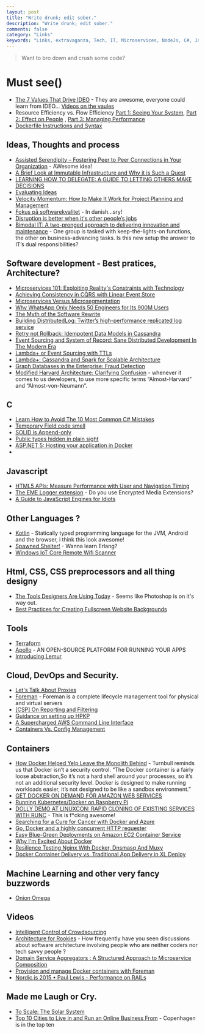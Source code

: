 ```yaml
---
layout: post
title: "Write drunk; edit sober."
description: "Write drunk; edit sober."
comments: false
category: "Links"
keywords: "Links, extravaganza, Tech, IT, Microservices, NodeJs, C#, Javascript, Solution architecture"
---
```

> Want to bro down and crush some code?

#  Must see() #
  * [The 7 Values That Drive IDEO](http://designthinking.ideo.com/?p=1282) - They are awesome, everyone could learn from IDEO... [Videos on the vaules](https://vimeopro.com/ideo/value-videos) 
  * Resource Efficiency vs. Flow Efficiency  [Part 1: Seeing Your System](http://www.jrothman.com/mpd/agile/2015/09/resource-efficiency-vs-flow-efficiency-part-1-seeing-your-system/?), [Part 2: Effect on People](http://www.jrothman.com/mpd/agile/2015/09/resource-efficiency-vs-flow-efficiency-part-2-effect-on-people/) , [Part 3: Managing Performance](http://www.jrothman.com/mpd/agile/2015/09/resource-efficiency-vs-flow-efficiency-part-3-managing-performance/)
  * [Dockerfile Instructions and Syntax](https://deis.com/blog/2015/dockerfile-instructions-syntax)

##  Ideas, Thoughts and process  ##
  * [Assisted Serendipity – Fostering Peer to Peer Connections in Your Organization](https://codeascraft.com/2015/09/15/assisted-serendipity/) - AWesome idea!
  * [A Brief Look at Immutable Infrastructure and Why it is Such a Quest](http://thenewstack.io/a-brief-look-at-immutable-infrastructure-and-why-it-is-such-a-quest/)
  * [LEARNING HOW TO DELEGATE: A GUIDE TO LETTING OTHERS MAKE DECISIONS](http://www.fastcompany.com/3051287/lessons-learned/delegate-or-die-how-to-step-back-and-let-others-make-decisions)
  * [Evaluating Ideas](http://alistapart.com/blog/post/evaluating-ideas)
  * [Velocity Momentum: How to Make It Work for Project Planning and Management](https://dzone.com/articles/velocity-momentum-how-to-make-it-work-for-project-2)
  * [Fokus på softwarekvalitet](http://qed.dk/helena-meyer/2015/09/21/fokus-paa-softwarekvalitet/) - In danish...sry!
  * [Disruption is better when it's other people’s jobs](https://signalvnoise.com/posts/3944-disruption-is-better-when-its-other-peoples-jobs)
  * [Bimodal IT: A two-pronged approach to delivering innovation and maintenance](http://www.cio.com/article/2984916/leadership-management/bimodal-it-a-two-pronged-approach-to-delivering-innovation-and-maintenance.html#tk.rss_itstrategy) - One group is tasked with keep-the-lights-on functions, the other on business-advancing tasks. Is this new setup the answer to IT’s dual responsibilities?

##  Software development - Best pratices, Architecture? ##
  * [Microservices 101: Exploiting Reality's Constraints with Technology](http://www.typesafe.com/blog/microservices-101-exploiting-realitys-constraints-with-technology)
  * [Achieving Consistency in CQRS with Linear Event Store](http://www.javacodegeeks.com/2015/09/achieving-consistency-in-cqrs-with-linear-event-store.html)
  * [Microservices Versus Microsegmentation](https://dzone.com/articles/microservices-versus-microsegmentation)
  * [Why WhatsApp Only Needs 50 Engineers for Its 900M Users](http://www.wired.com/2015/09/whatsapp-serves-900-million-users-50-engineers/)
  * [The Myth of the Software Rewrite](http://blog.ndepend.com/the-myth-of-the-software-rewrite/)
  * [Building DistributedLog: Twitter’s high-performance replicated log service](https://blog.twitter.com/2015/building-distributedlog-twitter-s-high-performance-replicated-log-service)
  *  [Retry not Rollback: Idempotent Data Models in Cassandra](https://lostechies.com/ryansvihla/2015/09/17/retry-not-rollback-idempotent-data-models-in-cassandra/)
  * [Event Sourcing and System of Record: Sane Distributed Development In The Modern Era](https://lostechies.com/ryansvihla/2015/09/17/event-sourcing-and-system-of-record-sane-distributed-development-in-the-modern-era-2/)
  * [Lambda+ or Event Sourcing with TTLs](https://lostechies.com/ryansvihla/2015/09/17/lambda-or-event-sourcing-with-ttls/)
  * [Lambda+: Cassandra and Spark for Scalable Architecture](https://lostechies.com/ryansvihla/2015/09/17/lambda-cassandra-and-spark-for-scalable-architecture/)
  * [Graph Databases in the Enterprise: Fraud Detection](http://neo4j.com/blog/enterprise-fraud-detection/)
  * [Modified Harvard Architecture: Clarifying Confusion](http://ithare.com/modified-harvard-architecture-clarifying-confusion/) -  whenever it comes to us developers, to use more specific terms “Almost-Harvard” and “Almost-von-Neumann”.

##  **C** ##
  * [Learn How to Avoid The 10 Most Common C# Mistakes](http://www.toptal.com/c-sharp/top-10-mistakes-that-c-sharp-programmers-make)
  * [Temporary Field code smell](http://blog.ploeh.dk/2015/09/18/temporary-field-code-smell/)
  * [SOLID is Append-only](http://blog.ploeh.dk/2012/01/03/SOLIDisAppend-only/)
  * [Public types hidden in plain sight](http://blog.ploeh.dk/2015/09/21/public-types-hidden-in-plain-sight/)
  * [ASP.NET 5: Hosting your application in Docker](http://blog.2mas.xyz/asp-net-5-hosting-your-application-in-docker/)
  * 

##  Javascript ##
  * [HTML5 APIs: Measure Performance with User and Navigation Timing](http://www.noupe.com/design/using-html5-apis-measure-performance-with-user-and-navigation-timing-87346.html?)
  * [The EME Logger extension](https://developers.google.com/web/updates/2015/09/eme-logger) - Do you use Encrypted Media Extensions?
  * [A Guide to JavaScript Engines for Idiots](http://developer.telerik.com/featured/a-guide-to-javascript-engines-for-idiots/?)

##  Other Languages ? ##
  * [Kotlin](http://kotlinlang.org/) - Statically typed programming language for the JVM, Android and the browser, i think this look awesome!
  * [Spawned Shelter!](http://spawnedshelter.com/) - Wanna learn Erlang?
  * [Windows IoT Core Remote Wifi Scanner](http://blog.falafel.com/windows-iot-core-remote-wifi-scanner/)


##  Html, CSS, CSS preprocessors and all thing designy ##
  * [The Tools Designers Are Using Today](http://tools.subtraction.com/) - Seems like Photoshop is on it's way out.
  * [Best Practices for Creating Fullscreen Website Backgrounds](http://webdesignledger.com/fullscreen-website-backgrounds?)


##  Tools ##
  * [Terraform](https://www.terraform.io/)
  * [Apollo](http://capgemini.github.io/devops/apollo/) - AN OPEN-SOURCE PLATFORM FOR RUNNING YOUR APPS
  * [Introducing Lemur](http://techblog.netflix.com/2015/09/introducing-lemur.html)

##  Cloud, DevOps and Security.  ##
  * [Let's Talk About Proxies](https://engineering.opendns.com/2015/09/18/lets-talk-about-proxies/)
  * [Foreman](http://theforeman.org/) - Foreman is a complete lifecycle management tool for physical and virtual servers
  * [[CSP] On Reporting and Filtering](https://blogs.dropbox.com/tech/2015/09/on-csp-reporting-and-filtering/)
  * [Guidance on setting up HPKP](https://scotthelme.co.uk/guidance-on-setting-up-hpkp)
  * [A Supercharged AWS Command Line Interface](https://github.com/donnemartin/saws)
  * [Containers Vs. Config Management](https://blog.containership.io/containers-vs-config-management-e64cbb744a94)

## Containers ##
  * [How Docker Helped Yelp Leave the Monolith Behind](http://thenewstack.io/docker-helped-yelp-leave-monolith-behind/) - Turnbull reminds us that Docker isn’t a security control. “The Docker container is a fairly loose abstraction,So it’s not a hard shell around your processes, so it’s not an additional security level. Docker is designed to make running workloads easier, it’s not designed to be like a sandbox environment.”
  * [GET DOCKER ON DEMAND FOR AMAZON WEB SERVICES](https://blog.docker.com/2015/09/docker-on-demand-aws/)
  * [Running Kubernetes/Docker on Raspberry Pi](https://dzone.com/articles/running-kubernetesdocker-on-raspberry-pi)
  * [DOLLY DEMO AT LINUXCON: RAPID CLONING OF EXISTING SERVICES WITH RUNC](https://blog.docker.com/2015/09/dolly-demo-linuxcon-runc/) - This is f*cking awesome!
  * [Searching for a Cure for Cancer with Docker and Azure](http://rgardler.github.io/2015/09/13/searcing_for_a_cure_for__cancer_with_docker_and_azure/?)
  * [Go, Docker and a highly concurrent HTTP requester](http://www.integralist.co.uk/posts/go-requester.html?)
  * [Easy Blue-Green Deployments on Amazon EC2 Container Service](http://blog.codeship.com/easy-blue-green-deployments-on-amazon-ec2-container-service/)
  * [Why I'm Excited About Docker](https://deis.com/blog/2015/why-excited-about-docker?)
  * [Resilience Testing Nginx With Docker, Dnsmasq And Muxy](http://www.onegeek.com.au/articles/resilience-testing-nginx-with-docker-dnsmasq-and-muxy)
  * [Docker Container Delivery vs. Traditional App Delivery in XL Deploy](http://blog.xebialabs.com/2015/09/16/docker-container-delivery-vs-traditional-app-delivery-in-xl-deploy/?)

## Machine Learning and other very fancy buzzwords ##
  * [Onion Omega](https://onion.io/)

##  Videos ##
  * [Intelligent Control of Crowdsourcing](http://research.microsoft.com/apps/video/default.aspx?id=256029)
  * [Architecture for Rookies](https://skillsmatter.com/skillscasts/6685-architecture-for-rookies) - How frequently have you seen discussions about software architecture involving people who are neither coders nor tech savvy people ?
  * [Domain Service Aggregators : A Structured Approach to Microservice Composition](https://skillsmatter.com/skillscasts/6685-architecture-for-rookies)
  * [Provision and manage Docker containers with Foreman](https://www.youtube.com/watch?v=oqXa6duSVrw)
  * [Nordic.js 2015 • Paul Lewis - Performance on RAILs](https://www.youtube.com/watch?v=uJMA2n4RL6s&utm_source=webopsweekly&utm_medium=email)

##  Made me Laugh or Cry.  ##
  * [To Scale: The Solar System](https://vimeo.com/139407849)
  * [Top 10 Cities to Live in and Run an Online Business From](http://ecommerce-platforms.com/ecommerce-resources/top-10-cities-to-live-in-and-run-an-online-business-from) - Copenhagen is in the top ten
